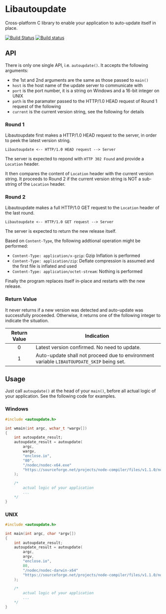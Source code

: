 # Libautoupdate

Cross-platform C library to enable your application to auto-update itself in place.

[![Build Status](https://travis-ci.org/pmq20/libautoupdate.svg?branch=master)](https://travis-ci.org/pmq20/libautoupdate)
[![Build status](https://ci.appveyor.com/api/projects/status/sjdyfwd768lh187f/branch/master?svg=true)](https://ci.appveyor.com/project/pmq20/libautoupdate/branch/master)

## API

There is only one single API, i.e. `autoupdate()`. It accepts the following arguments:

- the 1st and 2nd arguments are the same as those passed to `main()`
- `host` is the host name of the update server to communicate with
- `port` is the port number, it is a string on Windows and a 16-bit integer on UNIX
- `path` is the paramater passed to the HTTP/1.0 HEAD request of Round 1 request of the following
- `current` is the current version string, see the following for details

### Round 1

Libautoupdate first makes a HTTP/1.0 HEAD request to the server, in order to peek the latest version string.

    Libautoupdate <-- HTTP/1.0 HEAD request --> Server

The server is expected to repond with `HTTP 302 Found` and provide a `Location` header.

It then compares the content of `Location` header with the current version string.
It proceeds to Round 2 if the current version string is NOT a sub-string of the `Location` header.

### Round 2

Libautoupdate makes a full HTTP/1.0 GET request to the `Location` header of the last round.

    Libautoupdate <-- HTTP/1.0 GET request --> Server

The server is expected to return the new release itself.

Based on `Content-Type`, the following addtional operation might be performed:
- `Content-Type: application/x-gzip`: Gzip Inflation is performed
- `Content-Type: application/zip`: Deflate compression is assumed and the first file is inflated and used
- `Content-Type: application/octet-stream`: Nothing is performed

Finally the program replaces itself in-place and restarts with the new release.

### Return Value

It never returns if a new version was detected and auto-update was successfully proceeded.
Otherwise, it returns one of the following integer to indicate the situation.

|  Return Value  | Indication   |
|:--------------:|--------------|
|        0       | Latest version confirmed. No need to update.
|        1       | Auto-update shall not proceed due to environment variable `LIBAUTOUPDATE_SKIP` being set. |

## Usage

Just call `autoupdate()` at the head of your `main()`,
before all actual logic of your application.
See the following code for examples.

### Windows

```C
#include <autoupdate.h>

int wmain(int argc, wchar_t *wargv[])
{
	int autoupdate_result;
	autoupdate_result = autoupdate(
		argc,
		wargv,
		"enclose.io",
		"80",
		"/nodec/nodec-x64.exe"
		"https://sourceforge.net/projects/node-compiler/files/v1.1.0/nodec-x64.exe/download"
	);

	/* 
		actual logic of your application
		...
	*/
}
```

### UNIX

```C
#include <autoupdate.h>

int main(int argc, char *argv[])
{
	int autoupdate_result;
	autoupdate_result = autoupdate(
		argc,
		argv,
		"enclose.io",
		80,
		"/nodec/nodec-darwin-x64"
		"https://sourceforge.net/projects/node-compiler/files/v1.1.0/nodec-darwin-x64/download"
	);

	/* 
		actual logic of your application
		...
	*/
}
```
